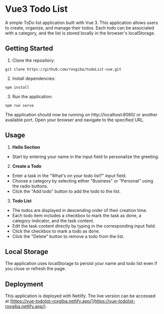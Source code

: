 # Vue3 Todo List

A simple ToDo list application built with Vue 3. This application allows users to create, organize, and manage their todos. Each todo can be associated with a category, and the list is stored locally in the browser's localStorage.


## Getting Started

1. Clone the repository:
```
git clone https://github.com/roxgiba/todoList-vue.git
```
2. Install dependencies:
```
npm install
```
3. Run the application:
```
npm run serve
```
The application should now be running on http://localhost:8080/ or another available port. Open your browser and navigate to the specified URL.


## Usage

1. **Hello Section**
- Start by entering your name in the input field to personalize the greeting.
2. **Create a Todo**
- Enter a task in the "What's on your todo list?" input field.
- Choose a category by selecting either "Business" or "Personal" using the radio buttons.
- Click the "Add todo" button to add the todo to the list.
3. **Todo List**
- The todos are displayed in descending order of their creation time.
- Each todo item includes a checkbox to mark the task as done, a category indicator, and the task content.
- Edit the task content directly by typing in the corresponding input field.
- Click the checkbox to mark a todo as done.
- Click the "Delete" button to remove a todo from the list.
  

## Local Storage

The application uses localStorage to persist your name and todo list even if you close or refresh the page.


## Deployment
This application is deployed with Netlify. The live version can be accessed at [https://vue-todolist-roxgiba.netlify.app/](https://vue-todolist-roxgiba.netlify.app/).
